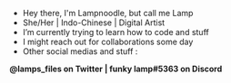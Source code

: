 - Hey there, I'm Lampnoodle, but call me Lamp
- She/Her | Indo-Chinese | Digital Artist
- I’m currently trying to learn how to code and stuff
- I might reach out for collaborations some day
- Other social medias and stuff : 
<b>
@lamps_files on Twitter | funky lamp#5363 on Discord

